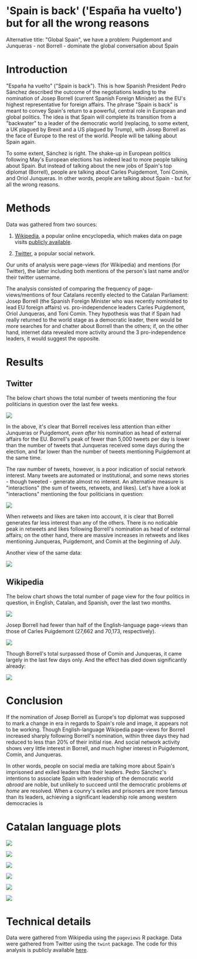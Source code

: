 'Spain is back' ('España ha vuelto') but for all the wrong reasons
================

Alternative title: "Global Spain", we have a problem: Puigdemont and Junqueras - not Borrell - dominate the global conversation about Spain

Introduction
============

"España ha vuelto" ("Spain is back"). This is how Spanish President Pedro Sánchez described the outcome of the negotiations leading to the nomination of Josep Borrell (current Spanish Foreign Minister) as the EU's highest representative for foreign affairs. The phrase "Spain is back" is meant to convey Spain's return to a powerful, central role in European and global politics. The idea is that Spain will complete its transition from a "backwater" to a leader of the democratic world (replacing, to some extent, a UK plagued by Brexit and a US plagued by Trump), with Josep Borrell as the face of Europe to the rest of the world. People will be talking about Spain again.

To some extent, Sánchez is right. The shake-up in European politics following May's European elections has indeed lead to more people talking about Spain. But instead of talking about the new jobs of Spain's top diplomat (Borrell), people are talking about Carles Puigdemont, Toní Comín, and Oriol Junqueras. In other words, people are talking about Spain - but for all the wrong reasons.

Methods
=======

Data was gathered from two sources:

1.  [Wikipedia](https://www.wikipedia.org/), a popular online encyclopedia, which makes data on page visits [publicly available](https://tools.wmflabs.org/pageviews/?project=en.wikipedia.org&platform=all-access&agent=user&range=latest-20&pages=Cat%7CDog).

2.  [Twitter](https://www.twitter.com), a popular social network.

Our units of analysis were page-views (for Wikipedia) and mentions (for Twitter), the latter including both mentions of the person's last name and/or their twitter username.

The analysis consisted of comparing the frequency of page-views/mentions of four Catalans recently elected to the Catalan Parliament: Josep Borrell (the Spanish Foreign Minister who was recently nominated to lead EU foreign affairs) vs. pro-independence leaders Carles Puigdemont, Oriol Junqueras, and Toni Comín. They hypothesis was that if Spain had really returned to the world stage as a democratic leader, there would be more searches for and chatter about Borrell than the others; if, on the other hand, internet data revealed more activity around the 3 pro-independence leaders, it would suggest the opposite.

Results
=======

Twitter
-------

The below chart shows the total number of tweets mentioning the four politicians in question over the last few weeks.

![](figures/unnamed-chunk-2-1.png)

In the above, it's clear that Borrell receives less attention than either Junqueras or Puigdemont, *even after* his nomination as head of external affairs for the EU. Borrell's peak of fewer than 5,000 tweets per day is lower than the number of tweets that Junqueras received some days during the election, and far lower than the number of tweets mentioning Puigdemont at the same time.

The raw number of tweets, however, is a poor indication of social network interest. Many tweets are automated or institutional, and some news stories - though tweeted - generate almost no interest. An alternative measure is "interactions" (the sum of tweets, retweets, and likes). Let's have a look at "interactions" mentioning the four politicians in question:

![](figures/unnamed-chunk-3-1.png)

When retweets and likes are taken into account, it is clear that Borrell generates far less interest than any of the others. There is no noticable peak in retweets and likes following Borrell's nomination as head of external affairs; on the other hand, there are massive increases in retweets and likes mentioning Junqueras, Puigdemont, and Comín at the beginning of July.

Another view of the same data:

![](figures/unnamed-chunk-4-1.png)

Wikipedia
---------

The below chart shows the total number of page view for the four politics in question, in English, Catalan, and Spanish, over the last two months.

![](figures/unnamed-chunk-5-1.png)

Josep Borrell had fewer than half of the English-language page-views than those of Carles Puigdemont (27,662 and 70,173, respectively).

![](figures/unnamed-chunk-6-1.png)

Though Borrell's total surpassed those of Comín and Junqueras, it came largely in the last few days only. And the effect has died down significantly already:

![](figures/unnamed-chunk-7-1.png)

Conclusion
==========

If the nomination of Josep Borrell as Europe's top diplomat was supposed to mark a change in era in regards to Spain's role and image, it appears not to be working. Though English-language Wikipedia page-views for Borrell increased sharply following Borrell's nomination, within three days they had reduced to less than 20% of their initial rise. And social network activity shows very little interest in Borrell, and much higher interest in Puigdemont, Comín, and Junqueras.

In other words, people on social media are talking more about Spain's imprisoned and exiled leaders than their leaders. Pedro Sánchez's intentions to associate Spain with leadership of the democratic world *abroad* are noble, but unlikely to succeed until the democratic problems *at home* are resolved. When a counry's exiles and prisoners are more famous than its leaders, achieving a significant leadership role among western democracies is

Catalan language plots
======================

![](figures/unnamed-chunk-8-1.png)

![](figures/unnamed-chunk-9-1.png)

![](figures/unnamed-chunk-10-1.png)

![](figures/unnamed-chunk-11-1.png)

![](figures/unnamed-chunk-12-1.png)

![](figures/unnamed-chunk-13-1.png)

Technical details
=================

Data were gathered from Wikipedia using the `pageviews` R package. Data were gathered from Twitter using the `twint` package. The code for this analysis is publicly available [here](https://github.com/joebrew/vilaweb/tree/master/analyses/wikipedia2).
